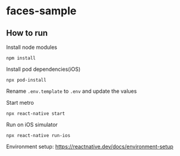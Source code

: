 # faces-sample

## How to run

Install node modules

`npm install`

Install pod dependencies(iOS)

`npx pod-install`

Rename `.env.template` to `.env` and update the values

Start metro

`npx react-native start`

Run on iOS simulator

`npx react-native run-ios`


Environment setup: https://reactnative.dev/docs/environment-setup
